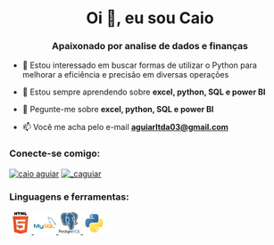 <h1 align="center">Oi 👋, eu sou Caio</h1>
<h3 align="center">Apaixonado por analise de dados e finanças</h3>

- 👀 Estou interessado em buscar formas de utilizar o Python para melhorar a eficiência e precisão em diversas operações 
  
- 🌱 Estou sempre aprendendo sobre **excel, python, SQL e power BI**

- 💬 Pegunte-me sobre **excel, python, SQL e power BI**

- 📫 Você me acha pelo e-mail **aguiarltda03@gmail.com**

<h3 align="left">Conecte-se comigo:</h3>
<p align="left">
<a href="https://linkedin.com/in/caio aguiar" target="blank"><img align="center" src="https://raw.githubusercontent.com/rahuldkjain/github-profile-readme-generator/master/src/images/icons/Social/linked-in-alt.svg" alt="caio aguiar" height="30" width="40" /></a>
<a href="https://instagram.com/_caguiar" target="blank"><img align="center" src="https://raw.githubusercontent.com/rahuldkjain/github-profile-readme-generator/master/src/images/icons/Social/instagram.svg" alt="_caguiar" height="30" width="40" /></a>
</p>

<h3 align="left">Linguagens e ferramentas:</h3>
<p align="left"> <a href="https://www.w3.org/html/" target="_blank" rel="noreferrer"> <img src="https://raw.githubusercontent.com/devicons/devicon/master/icons/html5/html5-original-wordmark.svg" alt="html5" width="40" height="40"/> </a> <a href="https://www.mysql.com/" target="_blank" rel="noreferrer"> <img src="https://raw.githubusercontent.com/devicons/devicon/master/icons/mysql/mysql-original-wordmark.svg" alt="mysql" width="40" height="40"/> </a> <a href="https://www.postgresql.org" target="_blank" rel="noreferrer"> <img src="https://raw.githubusercontent.com/devicons/devicon/master/icons/postgresql/postgresql-original-wordmark.svg" alt="postgresql" width="40" height="40"/> </a> <a href="https://www.python.org" target="_blank" rel="noreferrer"> <img src="https://raw.githubusercontent.com/devicons/devicon/master/icons/python/python-original.svg" alt="python" width="40" height="40"/> </a> </p>

<!---
caguiar0/caguiar0 is a ✨ special ✨ repository because its `README.md` (this file) appears on your GitHub profile.
You can click the Preview link to take a look at your changes.
--->

